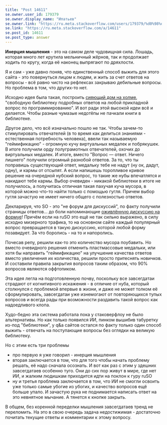 ```yaml
---
title: "Post 14611"
se.owner.user_id: 179379
se.owner.display_name: "Ипатьев"
se.owner.link: "https://ru.meta.stackoverflow.com/users/179379/%d0%98%d0%bf%d0%b0%d1%82%d1%8c%d0%b5%d0%b2"
se.link: "https://ru.meta.stackoverflow.com/a/14611"
se.post_id: 14611
se.post_type: answer
---
```

<p><strong>Инерция мышления</strong> - это на самом деле чудовищная сила. Лошадь, которая много лет крутила мельничный жёрнов, так и продолжает ходить по кругу, когда её наконец выпрягают по дряхлости.</p>
<p>Я и сам - уже давно поняв, что единственный способ выжить для этого сайта - это повернуться лицом к людям, и жить за счет ответов на вопросы - всё равно чисто на рефлексах закрываю дебильные вопросы. Но проблема в том, что других-то нет.</p>
<p>Исходно идея была такая, построить <a href="https://ru.stackoverflow.com/tour">сияющий дом на холме</a>, &quot;свободную библиотеку подробных ответов на любой прикладной вопрос по программированию&quot;. И вот ради этой высокой идеи всё и делается. Чтобы разные чумазые недотёпы не пачкали книги в библиотеке.</p>
<p>Другое дело, что всё изначально пошло не так. Чтобы зачем-то стимулировать отвечателей (в то время как делиться знаниями - естественная потребность человека), ввели так называемую &quot;геймификацию&quot; - огромную кучу виртуальных медалек и побрякушек. В итоге получили орду полуграмотных отвечателей, охочих до виртуальных медалек. И итоге, вместо &quot;Вопрос — ответ. Ничего лишнего&quot; получили огромный разнобой ответов. За то, что ты поправишь существующий ответ, медальку тебе не надут (ну ок, дадут, одну), и кармы от отсыпят. А если напишешь торопливое кривое решение на очередной нубский вопрос, то такие же нубы впечатлятся и накидают тебе кармы. Выбор очевиден - никакой библиотеки в итоге не получилось, а получитась отличная такая пахучая куча мусора, в которой можно что-то найти только с помощью гугля. Причем выбор гугля зачастую не имеет ничего общего с полезностью ответов.</p>
<p>Декларируя, что SO - это &quot;не форум для дискуссий&quot;, по факту получили страницы ответов... до боли напоминающие <a href="https://ru.stackoverflow.com/questions/533108/">оживлённую дискуссию на формуе</a>! Причём если на ruSO это ещё не так сильно выражено, в силу исходно мизерного трафика, то на основном сайте каждый популярный вопрос превращается в такую дискуссию, которой любой форму позавидует. За что боролись - на то и напоролись.</p>
<p>Почесав репу, решили как-то это количество мусора поубавить. Но вместо очевидного решения отменить пластмассовые медальки, или хотя бы направить &quot;геймификацию&quot; на улучшение качества ответов вместо увеличения их количества, решили просто притеснять новичков. И составили правила закрытия вопросов таким образом, что 90% вопросов являются оффтопиком.</p>
<p>Эта идея легла на подготовленную почву, поскольку все завсегдатаи страдают от когнитивного искажения - в отличие от нуба, который столкнулся с проблемой впервые в жизни, и даже не может толком её сформулировать, завсегдатаи уже изнемогают от повторяющихся тупых вопросов и всегда рады при возможности раздавить такой вопрос как надоедливого клопа.</p>
<p>Худо-бедно эта система работала пока у стаковерфлоу не было альтернативы. Но как только появился ИИ, пинком вышибив табуретку из-под &quot;библиотеки&quot;, у q&amp;a сайтов остался по факту только один способ выжить - отвечать на поступающие вопросы без оглядки на великую библиотеку.</p>
<p>Но с этим есть три проблемы</p>
<ul>
<li>про первую я уже говорил - инерция мышления</li>
<li>вторая заключается в том, что для того чтобы начать проблему решать, её надо сначала осознать. И вот как раз с этим у здешних завсегдатаев особенно туго. Они до сих пор живут в мире, где нет ИИ, и жалким людишкам приходится идти на поклон к гуру ruSO</li>
<li>ну и третья проблема заключается в том, что ИИ не смогли освоить уже только самые убогие из убогих, и качество вопросов ещё больше упало. И зачастую рука не поднимается написать ответ на это невнятное мычание. А тянется к кнопке закрыть.</li>
</ul>
<p>В общем, без коренной переделки мышления завсегдатаев тренд не переломить. На это в свою очередь задача недостижимая - достаточно почитать текущие ответы и комментарии к этому вопросу.</p>
